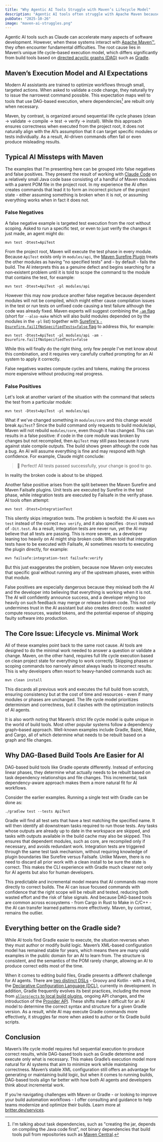 ```yaml
---
title: "Why Agentic AI Tools Struggle with Maven’s Lifecycle Model"
description: "Agentic AI tools often struggle with Apache Maven because its unique lifecycle model clashes with AI’s preference for minimal, incremental work, leading to false negatives and false positives. DAG-based build systems like Gradle align better, ensuring reliable incremental builds and clearer CLI behavior for both AI and humans."
pubDate: "2025-10-26"
image: "maven-ai-struggles.png"
---
```


Agentic AI tools such as Claude can accelerate many aspects of software development.
However, when these systems interact with [Apache Maven™](https://maven.apache.org), they often encounter fundamental difficulties.
The root cause lies in Maven’s unique life cycle–based execution model, which differs significantly from build tools based on [directed acyclic graphs (DAG)](https://en.wikipedia.org/wiki/Directed_acyclic_graph) such as [Gradle](https://gradle.org).

## Maven’s Execution Model and AI Expectations

Modern AI assistants are trained to optimize workflows through small, targeted actions.
When asked to validate a code change, they naturally try to issue the narrowest command possible.
This expectation maps well to tools that use DAG-based execution, where dependencies[^1] are rebuilt only when necessary.

[^1]: I'm talking about task dependencies, such as "creating the jar, depends on compiling the Java code first", not binary dependencies that build tools pull from repositories such as [Maven Central](https://maven.org).

Maven, by contrast, is organized around sequential life cycle phases (clean → validate → compile → test → verify → install).
While this approach ensures correctness when executed from the project root, it does not naturally align with the AI’s assumption that it can target specific modules or tests individually.
As a result, AI-driven commands often fail or even produce misleading results.

## Typical AI Missteps with Maven

The examples that I'm presenting here can be grouped into false negatives and false positives.
They present the result of working with [Claude Code](https://claude.ai) on a relatively small Java code base consisting of a handful of Maven modules with a parent POM file in the project root.
In my experience the AI often creates commands that lead it to form an incorrect picture of the project state - either assuming something is broken when it is not, or assuming everything works when in fact it does not.

### False Negatives

A false negative example is targeted test execution from the root without scoping.
Asked to run a specific test, or even to just verify the changes it just made, an agent might do:

```shell
mvn test -Dtest=ApiTest
```

From the project root, Maven will execute the test phase in every module.
Because `ApiTest` exists only in `modules/api`, the [Maven Surefire Plugin](https://maven.apache.org/surefire/maven-surefire-plugin/) treats the other modules as having "no specified tests" and - by default - fails the build.
The AI interprets this as a genuine defect and begins searching for a non‑existent problem until it is told to scope the command to the module that contains the test, for example:

```shell
mvn test -Dtest=ApiTest -pl modules/api
```

However this may now produce another false negative because dependent modules will not be compiled, which might either cause compilation issues in the test or run tests on unfixed code causing a test failure although the code was already fixed.
Maven experts will suggest combining the [`-am` flag](https://maven.apache.org/ref/3.9.11/maven-embedder/cli.html) (short for `--also-make` which will also build modules depended on by the modules in the `-pl` list) together with [Surefire's `-Dsurefire.failIfNoSpecifiedTests=false` flag](https://maven.apache.org/surefire/maven-surefire-plugin/test-mojo.html#failIfNoSpecifiedTests) to address this, for example:

```shell
mvn test -Dtest=ApiTest -pl modules/api -am -Dsurefire.failIfNoSpecifiedTests=false
```

While this will finally do the right thing, only few people I've met know about this combination, and it requires very carefully crafted prompting for an AI system to apply it correctly.

False negatives wastes compute cycles and tokens, making the process more expensive without producing real progress.

### False Positives

Let's look at another variant of the situation with the command that selects the test from a particular module:

```shell
mvn test -Dtest=ApiTest -pl modules/api
```

What if we've changed something in `modules/core` and this change would break `ApiTest`?
Since the build command only requests to build module/api, Maven will not rebuild `modules/core`, even though it has changed.
This can results in a false positive: if code in the core module was broken by changes but not recompiled, then `ApiTest` may still pass because it runs against stale compile outputs.
The build shows green although the code has a bug.
An AI will assume everything is fine and may respond with high confidence.
For example, Claude might conclude:

> 🎉 Perfect! All tests passed successfully, your change is good to go.

In reality the broken code is about to be shipped.

Another false positive arises from the split between the Maven Surefire and Maven Failsafe plugins.
Unit tests are executed by Surefire in the test phase, while integration tests are executed by Failsafe in the verify phase.
AI tools often attempt:

```shell
mvn test -Dtest=IntegrationTest
```

This silently skips integration tests.
The problem is twofold: the AI uses `mvn test` instead of the correct `mvn verify`, and it also specifies `-Dtest` instead of `-Dit.test`.
As a result, integration tests are never run, yet the AI may believe that all tests are passing.
This is more severe, as a developer leaning too heavily on AI might ship broken code.
When told that integration tests have to be executed with Failsafe, AI sometimes resorts to executing the plugin directly, for example:

```shell
mvn failsafe:integration-test failsafe:verify
```

But this just exaggerates the problem, because now Maven only executes that specific goal without running any of the upstream phases, even within that module.

False positives are especially dangerous because they mislead both the AI and the developer into believing that everything is working when it is not.
The AI will confidently announce success, and a developer relying too heavily on such feedback may merge or release broken code.
This not only undermines trust in the AI assistant but also creates direct costs: wasted compute resources, wasted tokens, and the potential expense of shipping faulty software into production.

## The Core Issue: Lifecycle vs. Minimal Work

All of these examples point back to the same root cause.
AI tools are designed to do the minimal work needed to answer a question or validate a change.
Maven, on the other hand, requires full life cycle execution based on clean project state for everything to work correctly.
Skipping phases or scoping commands too narrowly almost always leads to incorrect results.
This is why developers often resort to heavy-handed commands such as:

```shell
mvn clean install
```

This discards all previous work and executes the full build from scratch, ensuring consistency but at the cost of time and resources - even if many modules or phases are unchanged.
The life cycle model prioritizes determinism and correctness, but it clashes with the optimization instincts of AI agents.

It is also worth noting that Maven’s strict life cycle model is quite unique in the world of build tools.
Most other popular systems follow a dependency graph–based approach.
Well-known examples include Gradle, Bazel, Make, and Cargo, all of which determine what needs to be rebuilt based on a graph and file changes.

## Why DAG-Based Build Tools Are Easier for AI

DAG-based build tools like Gradle operate differently.
Instead of enforcing linear phases, they determine what actually needs to be rebuilt based on task dependency relationships and file changes.
This incremental, task dependency-aware approach makes them a more natural fit for AI workflows.

Consider the earlier examples. Running a single test with Gradle can be done as:

```shell
./gradlew test --tests ApiTest
```

Gradle will find all test sets that have a test matching the specified name.
It will then identify all downstream tasks required to run those tests.
Any tasks whose outputs are already up to date in the workspace are skipped, and tasks with outputs available in the build cache may also be skipped.
This ensures that dependent modules, such as core, are recompiled only if necessary, and avoids redundant work.
Integration tests are triggered through the same test task mechanism, without requiring knowledge of plugin boundaries like Surefire versus Failsafe.
Unlike Maven, there is no need to discard all prior work with a clean install to be sure the state is correct.
This makes the CLI experience with Gradle much clearer not only for AI agents but also for human developers.

This predictable and incremental model means that AI commands map more directly to correct builds.
The AI can issue focused commands with confidence that the right scope will be rebuilt and tested, reducing both wasted effort and the risk of false signals.
And because DAG-based tools are common across ecosystems - from Cargo in Rust to Make in C/C++ - the AI can transfer learned patterns more effectively.
Maven, by contrast, remains the outlier.

## Everything better on the Gradle side?

While AI tools find Gradle easier to execute, the situation reverses when they must author or modify build logic.
Maven’s XML-based configuration model has remained stable for years, which means there are many valid examples in the public domain for an AI to learn from.
The structure is consistent, and the semantics of the POM rarely change, allowing an AI to produce correct edits most of the time.

When it comes to editing build files, Gradle presents a different challenge for AI agents.
There are [two distinct DSLs](https://docs.gradle.org/current/userguide/kotlin_dsl.html) - Groovy and Kotlin - with a third, the [Declarative Configuration Language (DCL)](https://declarative.gradle.org/), currently in development.
In addition, Gradle frequently evolves its best practices, including the move from [`allprojects` to local build plugins](https://docs.gradle.org/current/userguide/best_practices_structuring_builds.html#favor_composite_builds), ongoing API changes, and the introduction of the [Provider API](https://docs.gradle.org/current/userguide/properties_providers.html).
These shifts make it difficult for an AI model to determine the correct syntax and structure for a given Gradle version.
As a result, while AI may execute Gradle commands more effectively, it struggles far more when asked to author or fix Gradle build scripts.

## Conclusion

Maven’s life cycle model requires full sequential execution to produce correct results, while DAG-based tools such as Gradle determine and execute only what is necessary.
This makes Gradle’s execution model more natural for AI systems that aim to minimize work while maintaining correctness.
Maven’s stable XML configuration still offers an advantage for generating or maintaining build logic, but when it comes to running builds, DAG-based tools align far better with how both AI agents and developers think about incremental work.

If you’re navigating challenges with Maven or Gradle - or looking to improve your build automation workflows - I offer consulting and guidance to help teams modernize and optimize their builds.
Learn more at [britter.dev/services](/servives/).
